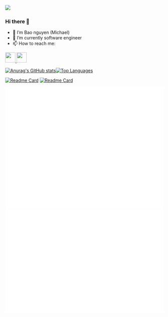 ![](https://komarev.com/ghpvc/?username=Michael-Bao-Nguyen&style=for-the-badge)

### Hi there 👋
- 🔭 I’m Bao nguyen (Michael)
- 🌱 I’m currently software engineer
- 📫 How to reach me:
<p align="left"> <a href="https://www.github.com/Michael-Bao-Nguyen" target="_blank" rel="noreferrer"> <picture> <source media="(prefers-color-scheme: dark)" srcset="https://raw.githubusercontent.com/danielcranney/readme-generator/main/public/icons/socials/github-dark.svg" /> <source media="(prefers-color-scheme: light)" srcset="https://raw.githubusercontent.com/danielcranney/readme-generator/main/public/icons/socials/github.svg" /> <img src="https://raw.githubusercontent.com/danielcranney/readme-generator/main/public/icons/socials/github.svg" width="32" height="32" /> </picture> </a>   <a href="https://www.linkedin.com/in/michael-bao-nguyen/" target="_blank" rel="noreferrer"> <picture> <source media="(prefers-color-scheme: dark)" srcset="https://raw.githubusercontent.com/danielcranney/readme-generator/main/public/icons/socials/linkedin-dark.svg" /> <source media="(prefers-color-scheme: light)" srcset="https://raw.githubusercontent.com/danielcranney/readme-generator/main/public/icons/socials/linkedin.svg" /> <img src="https://raw.githubusercontent.com/danielcranney/readme-generator/main/public/icons/socials/linkedin.svg" width="32" height="32" /> </picture> </a></p>



[![Anurag's GitHub stats](https://github-readme-stats.vercel.app/api?username=Michael-Bao-Nguyen&repo=micro-service-demo&show_icons=true&theme=chartreuse-dark&hide=prs,issues)](https://github.com/Michael-Bao-Nguyen/Michael-Bao-Nguyen)<a href="https://github.com/Michael-Bao-Nguyen" align="left"><img src="https://github-readme-stats.vercel.app/api/top-langs/?username=Michael-Bao-Nguyen&langs_count=10&title_color=0891b2&text_color=ffffff&icon_color=0891b2&bg_color=1c1917&hide_border=true&locale=en&custom_title=Top%20%Languages" alt="Top Languages" /></a>

[![Readme Card](https://github-readme-stats.vercel.app/api/pin/?username=Michael-Bao-Nguyen&repo=micro-service-demo&show_icons=true&theme=radical)](https://github.com/Michael-Bao-Nguyen/micro-service-demo)
[![Readme Card](https://github-readme-stats.vercel.app/api/pin/?username=Michael-Bao-Nguyen&repo=landing-page-streaming-base&show_icons=true&theme=dracula)](https://github.com/Michael-Bao-Nguyen/landing-page-streaming-base)

![Metrics](/github-metrics.svg)![Metrics](/metrics.plugin.isocalendar.fullyear.svg)




